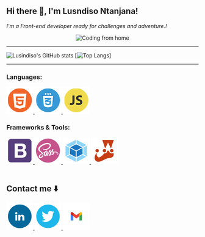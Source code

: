 <h2> Hi there 👋, I'm Lusndiso Ntanjana! </h2>
<p><em>I'm a Front-end developer ready for challenges and adventure.!</em></p>

<div align="center">
  <img src="https://media.giphy.com/media/qgQUggAC3Pfv687qPC/giphy.gif" alt="Coding from home" height="auto">
</div>
<hr>

![Lusindiso's GitHub stats](https://github-readme-stats.vercel.app/api?username=lusindiso&show_icons=true&theme=radical)
[![Top Langs](https://github-readme-stats.vercel.app/api/top-langs/?username=lusindiso&layout=compact)]
<hr>

### Languages:
<div>
  <a href="https://www.w3.org/html/" target="_blank" rel="noreferrer">
    <img src="./photos/HTML5.png" alt="HTML5"/>
  </a>
  <a href="https://www.w3schools.com/css/" target="_blank" rel="noreferrer">
    <img src="./photos/CSS3.png" alt="CSS3"/>
  </a>
  <a href="https://developer.mozilla.org/en-US/docs/Web/JavaScript" target="_blank" rel="noreferrer">
    <img src="./photos/JS.png" alt="JavaScript"/>
  </a>
</div>

### Frameworks & Tools:
<div>
  <a href="https://getbootstrap.com" target="_blank" rel="noreferrer">
    <img src="./photos/Bootstarb.png" alt="Bootstrap"/>
  </a>
  <a href="https://sass-lang.com" target="_blank" rel="noreferrer">
    <img src="./photos/SASS.png" alt="SASS"/>
  </a>
  <a href="https://webpack.js.org" target="_blank" rel="noreferrer">
    <img src="./photos/Webpack.png" alt="Webpack"/>
  </a>
  <a href="https://jestjs.io/" target="_blank" rel="noreferrer">
    <img src="./photos/Jest.png" alt="Jest"/>
  </a>
</div>  
<br>

## Contact me ⬇️
<div>
  <a href="https://www.linkedin.com/in/lusindisontanjana/" target="_blank" rel="noreferrer">
    <img src="./photos/Linked-in.png" alt="Linked in"/>
  </a>
  <a href="https://twitter.com/LusindisoNt" target="_blank" rel="noreferrer">
    <img src="./photos/Twitter.png" alt="Twitter"/>
  </a>
  <a href="mailto:ntanjanalusindiso8@gmail.com" target="_blank" rel="noreferrer">
    <img src="./photos/Gmail.png" alt="Gmail"/>
  </a>
</div>
<!--
**Lusindiso/Lusindiso** is a ✨ _special_ ✨ repository because its `README.md` (this file) appears on your GitHub profile.

Here are some ideas to get you started:

- 🔭 I’m currently working on ...
- 🌱 I’m currently learning ...
- 👯 I’m looking to collaborate on ...
- 🤔 I’m looking for help with ...
- 💬 Ask me about ...
- 📫 How to reach me: ...
- 😄 Pronouns: ...
- ⚡ Fun fact: ...
-->

